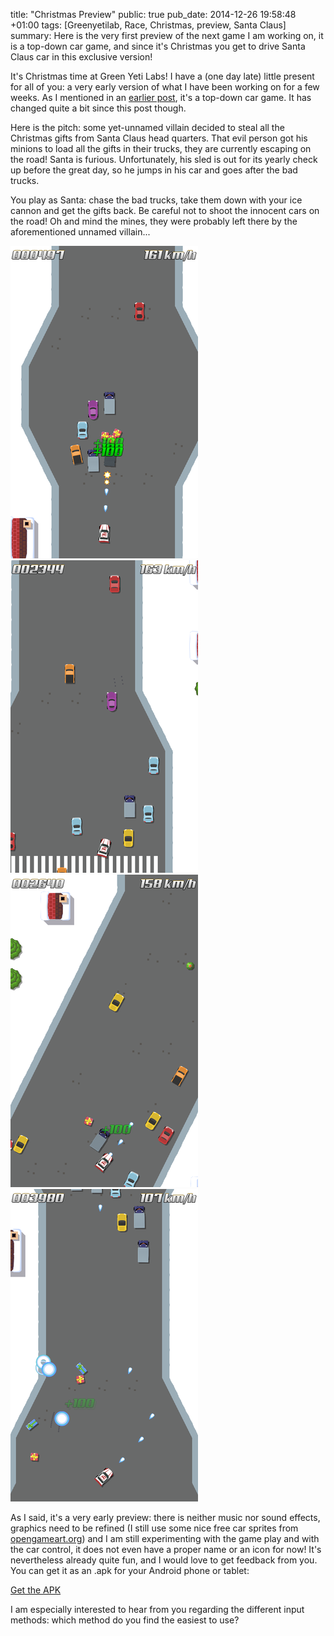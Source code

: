 title: "Christmas Preview"
public: true
pub_date: 2014-12-26 19:58:48 +01:00
tags: [Greenyetilab, Race, Christmas, preview, Santa Claus]
summary: Here is the very first preview of the next game I am working on, it is a top-down car game, and since it's Christmas you get to drive Santa Claus car in this exclusive version!


It's Christmas time at Green Yeti Labs! I have a (one day late) little present for all of you: a very early version of what I have been working on for a few weeks. As I mentioned in an [earlier post][experiments], it's a top-down car game. It has changed quite a bit since this post though.

Here is the pitch: some yet-unnamed villain decided to steal all the Christmas gifts from Santa Claus head quarters. That evil person got his minions to load all the gifts in their trucks, they are currently escaping on the road! Santa is furious. Unfortunately, his sled is out for its yearly check up before the great day, so he jumps in his car and goes after the bad trucks.

You play as Santa: chase the bad trucks, take them down with your ice cannon and get the gifts back. Be careful not to shoot the innocent cars on the road! Oh and mind the mines, they were probably left there by the aforementioned unnamed villain...

[![Screenshot 1](thumb-race-141226-1.png)](race-141226-1.png)
[![Screenshot 2](thumb-race-141226-2.png)](race-141226-2.png)
[![Screenshot 3](thumb-race-141226-3.png)](race-141226-3.png)
[![Screenshot 4](thumb-race-141226-4.png)](race-141226-4.png)

As I said, it's a very early preview: there is neither music nor sound effects, graphics need to be refined (I still use some nice free car sprites from [opengameart.org][car-park]) and I am still experimenting with the game play and with the car control, it does not even have a proper name or an icon for now! It's nevertheless already quite fun, and I would love to get feedback from you. You can get it as an .apk for your Android phone or tablet:

<a href="/storage/race/race-141226-1.apk" class="dl-button">Get the APK</a>

I am especially interested to hear from you regarding the different input methods: which method do you find the easiest to use?

[experiments]: /2014/game-and-toolkit-experiments/
[car-park]: http://opengameart.org/content/parking-game-pack
